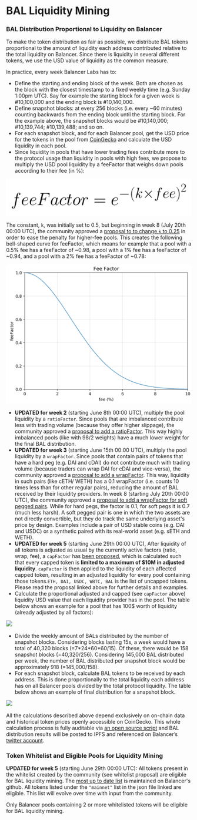 # BAL Liquidity Mining

### BAL Distribution Proportional to Liquidity on Balancer <a id="353e"></a>

To make the token distribution as fair as possible, we distribute BAL tokens proportional to the amount of liquidity each address contributed relative to the total liquidity on Balancer. Since there is liquidity in several different tokens, we use the USD value of liquidity as the common measure.

In practice, every week Balancer Labs has to:

* Define the starting and ending block of the week. Both are chosen as the block with the closest timestamp to a fixed weekly time \(e.g. Sunday 1:00pm UTC\). Say for example the starting block for a given week is \#10,100,000 and the ending block is \#10,140,000.
* Define snapshot blocks: at every 256 blocks \(i.e. every ~60 minutes\) counting backwards from the ending block until the starting block. For the example above, the snapshot blocks would be \#10,140,000; \#10,139,744; \#10,139,488; and so on.
* For each snapshot block, and for each Balancer pool, get the USD price for the tokens in the pool from [CoinGecko](https://www.coingecko.com/api/documentations/v3#/contract/get_coins__id__contract__contract_address__market_chart_) and calculate the USD liquidity in each pool.
* Since liquidity in pools that have lower trading fees contribute more to the protocol usage than liquidity in pools with high fees, we propose to multiply the USD pool liquidity by a feeFactor that weighs down pools according to their fee \(in %\):

![](../.gitbook/assets/fee_factor_calc.png)

The constant, `k`, was initially set to 0.5, but beginning in week 8 \(July 20th 00:00 UTC\), the community approved a [proposal to to change `k` to 0.25](https://forum.balancer.finance/t/modifying-feefactor-toward-reducing-the-mining-penalty-for-high-fee-pools/103) in order to ease the penalty for higher-fee pools. This creates the following bell-shaped curve for feeFactor, which means for example that a pool with a 0.5% fee has a feeFactor of ~0.98, a pool with a 1% fee has a feeFactor of ~0.94, and a pool with a 2% fee has a feeFactor of ~0.78:

![](../.gitbook/assets/fee_factor_plot.png)

* **UPDATED for week 2** \(starting June 8th 00:00 UTC\), multiply the pool liquidity by a `ratioFactor`. Since pools that are imbalanced contribute less with trading volume \(because they offer higher slippage\), the community approved a [proposal to add a ratioFactor](https://forum.balancer.finance/t/introduction-of-a-weight-ratio-factor-in-liquidity-mining/15). This way highly imbalanced pools \(like with 98/2 weights\) have a much lower weight for the final BAL distribution.
* **UPDATED for week 3** \(starting June 15th 00:00 UTC\), multiply the pool liquidity by a `wrapFactor`. Since pools that contain pairs of tokens that have a hard peg \(e.g. DAI and cDAI\) do not contribute much with trading volume \(because traders can wrap DAI for cDAI and vice-versa\), the community approved a [proposal to add a wrapFactor](https://forum.balancer.finance/t/wrapfactor-penalizing-pairs-of-equivalent-tokens-in-liquidity-mining/28/3). This way, liquidity in such pairs \(like cETH/ WETH\) has a 0.1 wrapFactor \(i.e. counts 10 times less than for other regular pairs\), reducing the amount of BAL received by their liquidity providers. In week 8 \(starting July 20th 00:00 UTC\), the community approved a [proposal to add a wrapFactor for soft pegged pairs](https://forum.balancer.finance/t/modifying-wrapfactor-applying-a-0-7-factor-to-soft-pegged-pairs/108/4). While for hard pegs, the factor is 0.1, for soft pegs it is 0.7 (much less harsh). A soft pegged pair is one in which the two assets are not directly convertible, but they do track the same underlying asset's price by design. Examples include a pair of USD stable coins \(e.g. DAI and USDC\) or a synthetic paired with its real-world asset \(e.g. sETH and WETH\).
* **UPDATED for week 5** \(starting June 29th 00:00 UTC\), After liquidity of all tokens is adjusted as usual by the currently active factors \(ratio, wrap, fee\), a `capFactor` has [been proposed](https://forum.balancer.finance/t/capfactor-capping-eligible-liquidity-to-10m-per-token/56), which is calculated such that every capped token is **limited to a maximum of $10M in adjusted liquidity**. `capFactor` is then applied to the liquidity of each affected capped token, resulting in an adjusted liquidity for every pool containing those tokens.`ETH, DAI, USDC, WBTC, BAL` is the list of uncapped tokens. Please read the proposal linked above for further details and examples.
* Calculate the proportional adjusted and capped \(see `capFactor` above\) liquidity USD value that each liquidity provider has in the pool. The table below shows an example for a pool that has 100$ worth of liquidity \(already adjusted by all factors\):

![](https://miro.medium.com/max/1472/1*2EM2KXgvt48qVK8FKQRmcw@2x.png)

* Divide the weekly amount of BALs distributed by the number of snapshot blocks. Considering blocks lasting 15s, a week would have a total of 40,320 blocks \(=7\*24\*60\*60/15\). Of these, there would be 158 snapshot blocks \(=40,320/256\). Considering 145,000 BAL distributed per week, the number of BAL distributed per snapshot block would be approximately 918 \(=145,000/158\).
* For each snapshot block, calculate BAL tokens to be received by each address. This is done proportionally to the total liquidity each address has on all Balancer pools divided by the total protocol liquidity. The table below shows an example of final distribution for a snapshot block.

![](https://miro.medium.com/max/1492/1*MvfWrMI2PovCLJiwaQr6EQ@2x.png)

All the calculations described above depend exclusively on on-chain data and historical token prices openly accessible on CoinGecko. This whole calculation process is fully auditable via [an open source script](https://github.com/balancer-labs) and BAL distribution results will be posted to IPFS and referenced on Balancer’s [twitter account](https://twitter.com/BalancerLabs).

### Token Whitelist and Eligible Pools for Liquidity Mining <a id="84fc"></a>

**UPDATED for week 5** \(starting June 29th 00:00 UTC\): All tokens present in the whitelist created by the community \(see whitelist proposal\) are eligible for BAL liquidity mining. The [most up to date list](https://github.com/balancer-labs/pool-management/blob/master/src/deployed.json) is maintained on Balancer's github. All tokens listed under the `"mainnet"` list in the json file linked are eligible. This list will evolve over time with input from the community.

Only Balancer pools containing 2 or more whitelisted tokens will be eligible for BAL liquidity mining.

